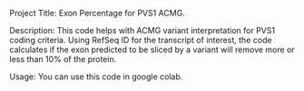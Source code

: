 Project Title: Exon Percentage for PVS1 ACMG.

Description: This code helps with ACMG variant interpretation for PVS1 coding criteria. Using RefSeq ID for the transcript of interest, the code calculates if the exon predicted to be sliced by a variant will remove more or less than 10% of the protein. 

Usage: You can use this code in google colab.

